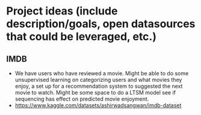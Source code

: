 # Project ideas (include description/goals, open datasources that could be leveraged, etc.)

## IMDB
  - We have users who have reviewed a movie. Might be able to do some unsupervised learning on categorizing users and what movies they enjoy, a set up for a recommendation system to suggested the next movie to watch. Might be some space to do a LTSM model see if sequencing has effect on predicted movie enjoyment.
  - https://www.kaggle.com/datasets/ashirwadsangwan/imdb-dataset
  
 
